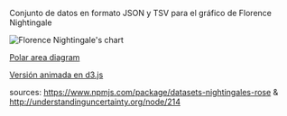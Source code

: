 Conjunto de datos en formato JSON y TSV para el gráfico de Florence Nightingale

![Florence Nightingale's chart](https://upload.wikimedia.org/wikipedia/commons/1/17/Nightingale-mortality.jpg "Florence Nightingale's chart")

[Polar area diagram](https://en.wikipedia.org/wiki/Pie_chart#Polar_area_diagram)

[Versión animada en d3.js](http://bl.ocks.org/kgryte/raw/5926740/)

sources: https://www.npmjs.com/package/datasets-nightingales-rose & http://understandinguncertainty.org/node/214


